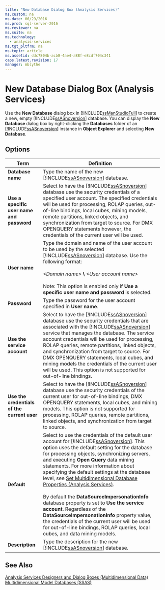 ```yaml
---
title: "New Database Dialog Box (Analysis Services)"
ms.custom: na
ms.date: 06/29/2016
ms.prod: sql-server-2016
ms.reviewer: na
ms.suite: na
ms.technology: 
  - analysis-services
ms.tgt_pltfrm: na
ms.topic: article
ms.assetid: ddc7804b-acb0-4ae4-a88f-e8cdf704c341
caps.latest.revision: 17
manager: mblythe
---
```

# New Database Dialog Box (Analysis Services)
Use the **New Database** dialog box in [!INCLUDE[ssManStudioFull](../../Topics/TopicNameContainA/includes/ssManStudioFull_md.md)] to create a new, empty [!INCLUDE[ssASnoversion](../../Topics/TopicNameContainA/includes/ssASnoversion_md.md)] database. You can display the **New Database** dialog box by right-clicking the **Databases** folder of an [!INCLUDE[ssASnoversion](../../Topics/TopicNameContainA/includes/ssASnoversion_md.md)] instance in **Object Explorer** and selecting **New Database**.  
  
## Options  
  
|Term|Definition|  
|----------|----------------|  
|**Database name**|Type the name of the new [!INCLUDE[ssASnoversion](../../Topics/TopicNameContainA/includes/ssASnoversion_md.md)] database.|  
|**Use a specific user name and password**|Select to have the [!INCLUDE[ssASnoversion](../../Topics/TopicNameContainA/includes/ssASnoversion_md.md)] database use the security credentials of a specified user account. The specified credentials will be used for processing, ROLAP queries, out-of-line bindings, local cubes, mining models, remote partitions, linked objects, and synchronization from target to source. For DMX OPENQUERY statements however, the credentials of the current user will be used.|  
|**User name**|Type the domain and name of the user account to be used by the selected [!INCLUDE[ssASnoversion](../../Topics/TopicNameContainA/includes/ssASnoversion_md.md)] database. Use the following format:<br /><br /> *<Domain name\>* **\\** *<User account name\>*<br /><br /> Note: This option is enabled only if **Use a specific user name and password** is selected.|  
|**Password**|Type the password for the user account specified in **User name**.|  
|**Use the service account**|Select to have the [!INCLUDE[ssASnoversion](../../Topics/TopicNameContainA/includes/ssASnoversion_md.md)] database use the security credentials that are associated with the [!INCLUDE[ssASnoversion](../../Topics/TopicNameContainA/includes/ssASnoversion_md.md)] service that manages the database. The service account credentials will be used for processing, ROLAP queries, remote partitions, linked objects, and synchronization from target to source. For DMX OPENQUERY statements, local cubes, and mining models the credentials of the current user will be used. This option is not supported for out-of-line bindings.|  
|**Use the credentials of the current user**|Select to have the [!INCLUDE[ssASnoversion](../../Topics/TopicNameContainA/includes/ssASnoversion_md.md)] database use the security credentials of the current user for out-of-line bindings, DMX OPENQUERY statements, local cubes, and mining models. This option is not supported for processing, ROLAP queries, remote partitions, linked objects, and synchronization from target to source.|  
|**Default**|Select to use the credentials of the default user account for [!INCLUDE[ssASnoversion](../../Topics/TopicNameContainA/includes/ssASnoversion_md.md)]. This option uses the default setting for the database for processing objects, synchronizing servers, and executing **Open Query** data mining statements. For more information about specifying the default settings at the database level, see [Set Multidimensional Database Properties (Analysis Services)](../../Topics/TopicNameNotContainA/Set-Multidimensional-Database-Properties--Analysis-Services-.md).<br /><br /> By default the **DataSourceImpersonationInfo** database property is set to **Use the service account**. Regardless of the **DataSourceImpersonationInfo** property value, the credentials of the current user will be used for out-of-line bindings, ROLAP queries, local cubes, and data mining models.|  
|**Description**|Type the description for the new [!INCLUDE[ssASnoversion](../../Topics/TopicNameContainA/includes/ssASnoversion_md.md)] database.|  
  
## See Also  
 [Analysis Services Designers and Dialog Boxes (Multidimensional Data)](../../Topics/TopicNameNotContainA/Analysis-Services-Designers-and-Dialog-Boxes--Multidimensional-Data-.md)   
 [Multidimensional Model Databases (SSAS)](../../Topics/TopicNameNotContainA/Multidimensional-Model-Databases--SSAS-.md)